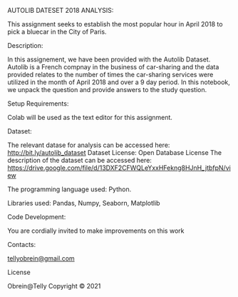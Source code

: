 AUTOLIB DATESET 2018 ANALYSIS:

This assignment seeks to establish the most popular hour in April 2018 to pick a bluecar in the City of Paris. 

Description:


In this assignement, we have been provided with the Autolib Dataset. Autolib is a French compnay in the business of car-sharing and the data provided relates to the number of times the car-sharing services were utilized in the month of April 2018 and over a 9 day period. In this notebook, we unpack the question and provide answers to the study question. 



Setup Requirements:


Colab will be used as the text editor for this assignment.

Dataset:


The relevant datase for analysis can be accessed here: http://bit.ly/autolib_dataset
Dataset License: Open Database License
The description of the dataset can be accessed here: https://drive.google.com/file/d/13DXF2CFWQLeYxxHFekng8HJnH_jtbfpN/view



The programming language used: Python. 

Libraries used: Pandas, Numpy, Seaborn, Matplotlib

Code Development:


You are cordially invited to make improvements on this work

Contacts:


tellyobrein@gmail.com

License

Obrein@Telly Copyright © 2021 


